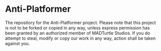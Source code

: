 Anti-Platformer
===============

The repository for the Anti-Platformer project. Please note that this project is not to be forked or copied in any way, unless express permission has been granted by an authorized member of MADTurtle Studios. If you do attempt to steal, modify or copy our work in any way, action shall be taken against you.
